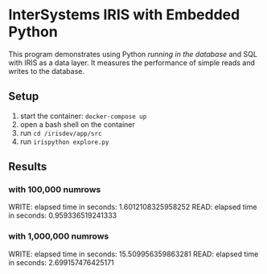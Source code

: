 # InterSystems IRIS with Embedded Python

This program demonstrates using Python _running in the database_ and SQL with IRIS as a data layer. 
It measures the performance of simple reads and writes to the database.

## Setup

1. start the container: `docker-compose up`
2. open a bash shell on the container
3. run `cd /irisdev/app/src`
4. run `irispython explore.py`

## Results

### with 100,000 numrows
WRITE: elapsed time in seconds: 1.6012108325958252
READ: elapsed time in seconds: 0.959336519241333

### with 1,000,000 numrows
WRITE: elapsed time in seconds: 15.509956359863281
READ: elapsed time in seconds: 2.699157476425171
